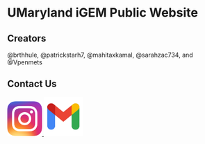 # UMaryland iGEM Public Website

## Creators
@brthhule, @patrickstarh7, @mahitaxkamal, @sarahzac734, and @Vpenmets

## Contact Us
<link href="readme.css" rel="stylesheet" type="text/css" />

<a href="https://www.instagram.com/umarylandigem/" target="_blank">
  <img class="image" src="insta.png" width =80px height=80px>
</a>
<a href="mailto:umarylandigem@gmail.com" target="_blank"> 
  <img class="image" src="mail.png" width =90px height=90px>
</a>
